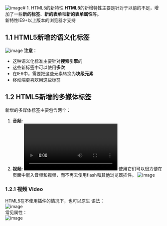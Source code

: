 ![image](https://github.com/Happy-jianghui/Frontend-Learning/assets/98568967/95312be9-4b0d-4f2b-bdf2-f53c96ea6a02)# 1. HTML5的新特性
**HTML5**的新增特性主要是针对于以前的不足，增加了一些**新的标签**、**新的表单**和**新的表单属性**等。  
新特性IE9+以上版本的浏览器才支持

## 1.1 HTML5新增的语义化标签
![image](https://github.com/Happy-jianghui/Frontend-Learning/assets/98568967/d4c0ac88-247a-4b26-b5bc-429e51405209)
**注意**：
 - 这种语义化标准主要针对**搜索引擎**的
 - 这些新标签中可以使用**多次**
 - 在IE9中，需要把这些元素转换为**块级元素**
 - 移动端更喜欢用这些标签

## 1.2 HTML5新增的多媒体标签
新增的多媒体标签主要包含两个：  
 1. **音频: <audio>**
 2. **视频: <video>**
使用它们可以很方便在页面中嵌入音频和视频，而不再去使用flash和其他浏览器插件。
![image](https://github.com/Happy-jianghui/Frontend-Learning/assets/98568967/e209bf55-6b6d-40eb-868f-aa396418a727)

### 1.2.1 视频 Video
HTML5在不使用插件的情况下，也可以原生
语法：  
![image](https://github.com/Happy-jianghui/Frontend-Learning/assets/98568967/39cbc541-c9f4-4ee2-a7fc-6d1f0b0c2cba)  
常见属性：  
![image](https://github.com/Happy-jianghui/Frontend-Learning/assets/98568967/bdab002c-c86d-49a8-9509-855b7606d64a)

